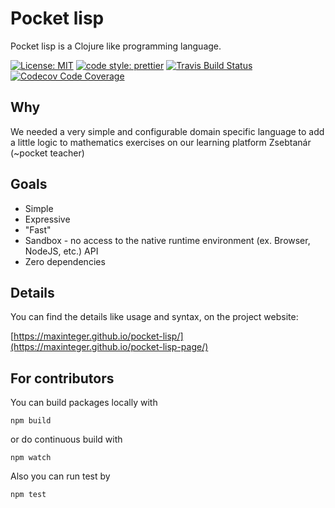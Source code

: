 # Pocket lisp

Pocket lisp is a Clojure like programming language.


[![License: MIT][license-shield]][license-link]
[![code style: prettier][prettier-shield]][prettier-link]
[![Travis Build Status][build-shield]][build-link]
[![Codecov Code Coverage][coverage-shield]][coverage-link]


## Why

We needed a very simple and configurable domain specific language to add a little logic to mathematics exercises on our learning platform Zsebtanár (~pocket teacher)

## Goals

- Simple
- Expressive
- "Fast"
- Sandbox - no access to the native runtime environment (ex. Browser, NodeJS, etc.) API
- Zero dependencies

## Details

You can find the details like usage and syntax, on the project website:

[https://maxinteger.github.io/pocket-lisp/](https://maxinteger.github.io/pocket-lisp-page/)

## For contributors

You can build packages locally with

    npm build
    
or do continuous build with

    npm watch
    
Also you can run test by

    npm test


[license-shield]: https://img.shields.io/badge/License-MIT-blue.svg?style=shield
[license-link]: https://opensource.org/licenses/MIT
[prettier-shield]: https://img.shields.io/badge/code_style-prettier-ff69b4.svg?style=flat-square
[prettier-link]: https://github.com/prettier/prettier
[build-shield]: https://travis-ci.com/maxinteger/pocket-lisp.svg?branch=master
[build-link]: https://travis-ci.com/maxinteger/pocket-lisp
[coverage-shield]: https://codecov.io/gh/maxinteger/pocket-lisp/branch/master/graph/badge.svg
[coverage-link]: https://codecov.io/gh/maxinteger/pocket-lisp
